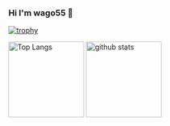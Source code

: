 ### Hi I'm wago55 👋

<!-- トロフィ ー-->
[![trophy](https://github-profile-trophy.vercel.app/?username=wago55&theme=tokyonight)](https://github.com/wago55/github-profile-trophy)


<p align="left"> 
  <!-- ソースコード統計 -->
  <img alt="Top Langs" height="150px" src="https://github-readme-stats.vercel.app/api/top-langs/?username=wago55&layout=compact&theme=tokyonight" />
  <!-- リポジトリステータス -->
  <img alt="github stats" height="150px" src="https://github-readme-stats.vercel.app/api?username=wago55&hide=contribs&count_private=true&show_icons=true&theme=tokyonight" />
</p>

<!--
**wago55/wago55** is a ✨ _special_ ✨ repository because its `README.md` (this file) appears on your GitHub profile.

Here are some ideas to get you started:

- 🔭 I’m currently working on ...
- 🌱 I’m currently learning ...
- 👯 I’m looking to collaborate on ...
- 🤔 I’m looking for help with ...
- 💬 Ask me about ...
- 📫 How to reach me: ...
- 😄 Pronouns: ...
- ⚡ Fun fact: ...
-->
